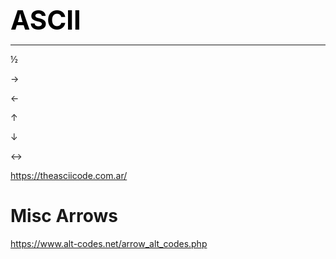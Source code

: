 **<span style="font-size:3em;color:black">ASCII</span>**
***

½

→

←

↑

↓

↔

https://theasciicode.com.ar/

# Misc Arrows

   https://www.alt-codes.net/arrow_alt_codes.php

